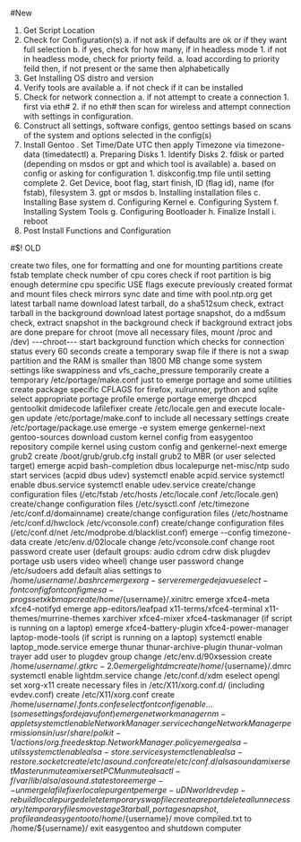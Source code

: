 #New
1. Get Script Location
2. Check for Configuration(s)
    a. if not ask if defaults are ok or if they want full selection
    b. if yes, check for how many, if in headless mode
        1. if not in headless mode, check for priorty feild.
            a. load according to priority feild then, if not present or the same then alphabetically
3. Get Installing OS distro and version
4. Verify tools are available
    a. if not check if it can be installed
5. Check for network connection
    a. if not attempt to create a connection
        1. first via eth#
        2. if no eth# then scan for wireless and attempt connection with settings in configuration.
6. Construct all settings, software configs, gentoo settings based on scans of the system and options selected in the config(s)
7. Install Gentoo
    . Set Time/Date UTC then apply Timezone via timezone-data (timedatectl)
    a. Preparing Disks
        1. Identify Disks
        2. fdisk or parted (depending on msdos or gpt and which tool is available)
            a. based on config or asking for configuration
                1. diskconfig.tmp file until setting complete
                2. Get Device, boot flag, start finish, ID (flag id), name (for fstab), filesystem
                3. gpt or msdos
    b. Installing installation files
    c. Installing Base system
    d. Configuring Kernel
    e. Configuring System
    f. Installing System Tools
    g. Configuring Bootloader
    h. Finalize Install
    i. reboot
8. Post Install Functions and Configuration

#$! OLD


create two files, one for formatting and one for mounting partitions
create fstab template
check number of cpu cores
check if root partition is big enough
determine cpu specific USE flags
execute previously created format and mount files
check mirrors
sync date and time with pool.ntp.org
get latest tarball name
download latest tarball, do a sha512sum check, extract tarball in the background
download latest portage snapshot, do a md5sum check, extract snapshot in the background
check if background extract jobs are done
prepare for chroot (move all necessary files, mount /proc and /dev)
---chroot---
start background function which checks for connection status every 60 seconds
create a temporary swap file if there is not a swap partition and the RAM is smaller than 1800 MB
change some system settings like swappiness and vfs_cache_pressure temporarily
create a temporary /etc/portage/make.conf just to emerge portage and some utilities
create package specific CFLAGS for firefox, xulrunner, python and sqlite
select appropriate portage profile
emerge portage
emerge dhcpcd gentoolkit dmidecode lafilefixer
create /etc/locale.gen and execute locale-gen
update /etc/portage/make.conf to include all necessary settings
create /etc/portage/package.use
emerge -e system
emerge genkernel-next gentoo-sources
download custom kernel config from easygentoo repository
compile kernel using custom config and genkernel-next
emerge grub2
create /boot/grub/grub.cfg
install grub2 to MBR (or user selected target)
emerge acpid bash-completion dbus localepurge net-misc/ntp sudo
start services (acpid dbus udev)
systemctl enable acpid.service
systemctl enable dbus.service
systemctl enable udev.service
create/change configuration files (/etc/fstab /etc/hosts /etc/locale.conf /etc/locale.gen)
create/change configuration files (/etc/sysctl.conf /etc/timezone /etc/conf.d/domainname)
create/change configuration files (/etc/hostname /etc/conf.d/hwclock /etc/vconsole.conf)
create/change configuration files (/etc/conf.d/net /etc/modprobe.d/blacklist.conf)
emerge --config timezone-data
create /etc/env.d/02locale
change /etc/vconsole.conf
change root password
create user (default groups: audio cdrom cdrw disk plugdev portage usb users video wheel)
change user password
change /etc/sudoers
add default alias settings to /home/${username}/.bashrc
emerge xorg-server
emerge dejavu eselect-fontconfig fontconfig mesa-progs setxkbmap
create /home/${username}/.xinitrc
emerge xfce4-meta xfce4-notifyd
emerge app-editors/leafpad x11-terms/xfce4-terminal x11-themes/murrine-themes xarchiver xfce4-mixer xfce4-taskmanager
(if script is running on a laptop) emerge xfce4-battery-plugin xfce4-power-manager laptop-mode-tools
(if script is running on a laptop) systemctl enable laptop_mode.service
emerge thunar thunar-archive-plugin thunar-volman trayer
add user to plugdev group
change /etc/env.d/90xsession
create /home/${username}/.gtkrc-2.0
emerge lightdm
create /home/${username}/.dmrc
systemctl enable lightdm.service
change /etc/conf.d/xdm
eselect opengl set xorg-x11
create necessary files in /etc/X11/xorg.conf.d/ (including evdev.conf)
create /etc/X11/xorg.conf
create /home/${username}/.fonts.conf
eselect fontconfig enable ... (some settings for dejavu font)
emerge networkmanager nm-applet
systemctl enable NetworkManager.service
change NetworkManager permissions in /usr/share/polkit-1/actions/org.freedesktop.NetworkManager.policy
emerge alsa-utils
systemctl enable alsa-store.service
systemctl enable alsa-restore.socket
create /etc/asound.conf
create /etc/conf.d/alsasound
amixer set Master unmute
amixer set PCM unmute
alsactl -f /var/lib/alsa/asound.state store
emerge --unmerge lafilefixer localepurge ntp
emerge -uDN world
revdep-rebuild
localepurge
delete temporary swap file
create a report
delete all unnecessary/temporary files
move stage3 tarball, portage snapshot, profile and easygentoo to /home/${username}/
move compiled.txt to /home/${username}/
exit easygentoo and shutdown computer
